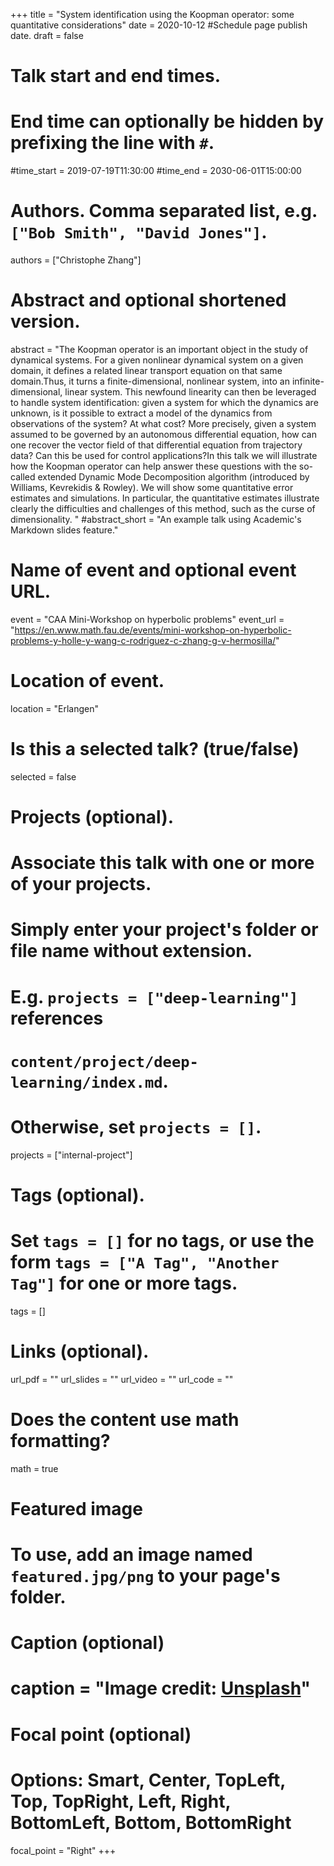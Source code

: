 +++
title = "System identification using the Koopman operator: some quantitative considerations"
date = 2020-10-12 #Schedule page publish date.
draft = false

# Talk start and end times.
#   End time can optionally be hidden by prefixing the line with `#`.
#time_start = 2019-07-19T11:30:00
#time_end = 2030-06-01T15:00:00

# Authors. Comma separated list, e.g. `["Bob Smith", "David Jones"]`.
authors = ["Christophe Zhang"]

# Abstract and optional shortened version.
abstract = "The Koopman operator is an important object in the study of dynamical systems. For a given nonlinear dynamical system on a given domain, it defines a related linear transport equation on that same domain.Thus, it turns a finite-dimensional, nonlinear system, into an infinite-dimensional, linear system. This newfound linearity can then be leveraged to handle system identification: given a system for which the dynamics are unknown, is it possible to extract a model of the dynamics from observations of the system? At what cost? More precisely, given a system assumed to be governed by an autonomous differential equation, how can one recover the vector field of that differential equation from trajectory data? Can this be used for control applications?In this talk we will illustrate how the Koopman operator can help answer these questions with the so-called extended Dynamic Mode Decomposition algorithm (introduced by Williams, Kevrekidis & Rowley). We will show some quantitative error estimates and simulations. In particular, the quantitative estimates illustrate clearly the difficulties and challenges of this method, such as the curse of dimensionality.   "
#abstract_short = "An example talk using Academic's Markdown slides feature."

# Name of event and optional event URL.
event = "CAA Mini-Workshop on hyperbolic problems"
event_url = "https://en.www.math.fau.de/events/mini-workshop-on-hyperbolic-problems-y-holle-y-wang-c-rodriguez-c-zhang-g-v-hermosilla/"

# Location of event.
location = "Erlangen"

# Is this a selected talk? (true/false)
selected = false

# Projects (optional).
#   Associate this talk with one or more of your projects.
#   Simply enter your project's folder or file name without extension.
#   E.g. `projects = ["deep-learning"]` references 
#   `content/project/deep-learning/index.md`.
#   Otherwise, set `projects = []`.
projects = ["internal-project"]

# Tags (optional).
#   Set `tags = []` for no tags, or use the form `tags = ["A Tag", "Another Tag"]` for one or more tags.
tags = []

# Links (optional).
url_pdf = ""
url_slides = ""
url_video = ""
url_code = ""

# Does the content use math formatting?
math = true

# Featured image
# To use, add an image named `featured.jpg/png` to your page's folder. 
  # Caption (optional)
 # caption = "Image credit: [**Unsplash**](https://unsplash.com/photos/bzdhc5b3Bxs)"

  # Focal point (optional)
  # Options: Smart, Center, TopLeft, Top, TopRight, Left, Right, BottomLeft, Bottom, BottomRight
  focal_point = "Right"
+++



